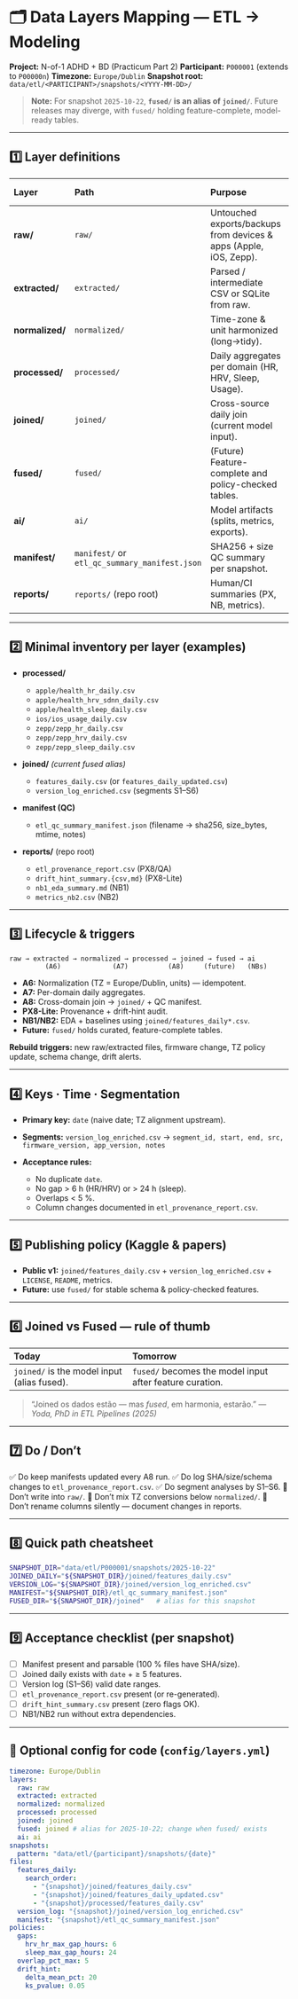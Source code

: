 # 🗂️ Data Layers Mapping — ETL → Modeling

**Project:** N-of-1 ADHD + BD (Practicum Part 2)
**Participant:** `P000001` (extends to `P00000n`)
**Timezone:** `Europe/Dublin`
**Snapshot root:**
`data/etl/<PARTICIPANT>/snapshots/<YYYY-MM-DD>/`

> **Note:** For snapshot `2025-10-22`, **`fused/` is an alias of `joined/`**.
> Future releases may diverge, with `fused/` holding feature-complete, model-ready tables.

---

## 1️⃣ Layer definitions

| Layer           | Path                                          | Purpose                                                           | Produced by                 | Write policy              |
| :-------------- | :-------------------------------------------- | :---------------------------------------------------------------- | :-------------------------- | :------------------------ |
| **raw/**        | `raw/`                                        | Untouched exports/backups from devices & apps (Apple, iOS, Zepp). | Manual exports / collectors | **Append-only**           |
| **extracted/**  | `extracted/`                                  | Parsed / intermediate CSV or SQLite from raw.                     | Extract scripts             | Overwrite per snapshot    |
| **normalized/** | `normalized/`                                 | Time-zone & unit harmonized (long→tidy).                          | ETL A6                      | Overwrite; version-locked |
| **processed/**  | `processed/`                                  | Daily aggregates per domain (HR, HRV, Sleep, Usage).              | ETL A7                      | Overwrite; idempotent     |
| **joined/**     | `joined/`                                     | Cross-source daily join (current model input).                    | ETL A8                      | Overwrite; current input  |
| **fused/**      | `fused/`                                      | (Future) Feature-complete and policy-checked tables.              | Feature pipeline (future)   | Overwrite; future input   |
| **ai/**         | `ai/`                                         | Model artifacts (splits, metrics, exports).                       | NB2 / NB3                   | Overwrite allowed         |
| **manifest/**   | `manifest/` or `etl_qc_summary_manifest.json` | SHA256 + size QC summary per snapshot.                            | A8 QC                       | Overwrite by A8 only      |
| **reports/**    | `reports/` (repo root)                        | Human/CI summaries (PX, NB, metrics).                             | PX series & NBs             | Overwrite per run         |

---

## 2️⃣ Minimal inventory per layer (examples)

- **processed/**

  - `apple/health_hr_daily.csv`
  - `apple/health_hrv_sdnn_daily.csv`
  - `apple/health_sleep_daily.csv`
  - `ios/ios_usage_daily.csv`
  - `zepp/zepp_hr_daily.csv`
  - `zepp/zepp_hrv_daily.csv`
  - `zepp/zepp_sleep_daily.csv`

- **joined/** _(current fused alias)_

  - `features_daily.csv` (or `features_daily_updated.csv`)
  - `version_log_enriched.csv` (segments S1–S6)

- **manifest (QC)**

  - `etl_qc_summary_manifest.json` (filename → sha256, size_bytes, mtime, notes)

- **reports/** (repo root)

  - `etl_provenance_report.csv` (PX8/QA)
  - `drift_hint_summary.{csv,md}` (PX8-Lite)
  - `nb1_eda_summary.md` (NB1)
  - `metrics_nb2.csv` (NB2)

---

## 3️⃣ Lifecycle & triggers

```text
raw → extracted → normalized → processed → joined → fused → ai
         (A6)             (A7)          (A8)     (future)   (NBs)
```

- **A6:** Normalization (TZ = Europe/Dublin, units) — idempotent.
- **A7:** Per-domain daily aggregates.
- **A8:** Cross-domain join → `joined/` + QC manifest.
- **PX8-Lite:** Provenance + drift-hint audit.
- **NB1/NB2:** EDA + baselines using `joined/features_daily*.csv`.
- **Future:** `fused/` holds curated, feature-complete tables.

**Rebuild triggers:** new raw/extracted files, firmware change, TZ policy update, schema change, drift alerts.

---

## 4️⃣ Keys · Time · Segmentation

- **Primary key:** `date` (naive date; TZ alignment upstream).
- **Segments:** `version_log_enriched.csv` → `segment_id, start, end, src, firmware_version, app_version, notes`
- **Acceptance rules:**

  - No duplicate `date`.
  - No gap > 6 h (HR/HRV) or > 24 h (sleep).
  - Overlaps < 5 %.
  - Column changes documented in `etl_provenance_report.csv`.

---

## 5️⃣ Publishing policy (Kaggle & papers)

- **Public v1:** `joined/features_daily.csv` + `version_log_enriched.csv` + `LICENSE`, `README`, metrics.
- **Future:** use `fused/` for stable schema & policy-checked features.

---

## 6️⃣ Joined vs Fused — rule of thumb

| Today                                       | Tomorrow                                                 |
| :------------------------------------------ | :------------------------------------------------------- |
| `joined/` is the model input (alias fused). | `fused/` becomes the model input after feature curation. |

> “Joined os dados estão — mas _fused_, em harmonia, estarão.”
> — _Yoda, PhD in ETL Pipelines (2025)_

---

## 7️⃣ Do / Don’t

✅ Do keep manifests updated every A8 run.
✅ Do log SHA/size/schema changes to `etl_provenance_report.csv`.
✅ Do segment analyses by S1–S6.
🚫 Don’t write into `raw/`.
🚫 Don’t mix TZ conversions below `normalized/`.
🚫 Don’t rename columns silently — document changes in reports.

---

## 8️⃣ Quick path cheatsheet

```bash
SNAPSHOT_DIR="data/etl/P000001/snapshots/2025-10-22"
JOINED_DAILY="${SNAPSHOT_DIR}/joined/features_daily.csv"
VERSION_LOG="${SNAPSHOT_DIR}/joined/version_log_enriched.csv"
MANIFEST="${SNAPSHOT_DIR}/etl_qc_summary_manifest.json"
FUSED_DIR="${SNAPSHOT_DIR}/joined"   # alias for this snapshot
```

---

## 9️⃣ Acceptance checklist (per snapshot)

- [ ] Manifest present and parsable (100 % files have SHA/size).
- [ ] Joined daily exists with `date` + ≥ 5 features.
- [ ] Version log (S1–S6) valid date ranges.
- [ ] `etl_provenance_report.csv` present (or re-generated).
- [ ] `drift_hint_summary.csv` present (zero flags OK).
- [ ] NB1/NB2 run without extra dependencies.

---

## 🔧 Optional config for code (`config/layers.yml`)

```yaml
timezone: Europe/Dublin
layers:
  raw: raw
  extracted: extracted
  normalized: normalized
  processed: processed
  joined: joined
  fused: joined # alias for 2025-10-22; change when fused/ exists
  ai: ai
snapshots:
  pattern: "data/etl/{participant}/snapshots/{date}"
files:
  features_daily:
    search_order:
      - "{snapshot}/joined/features_daily.csv"
      - "{snapshot}/joined/features_daily_updated.csv"
      - "{snapshot}/processed/features_daily.csv"
  version_log: "{snapshot}/joined/version_log_enriched.csv"
  manifest: "{snapshot}/etl_qc_summary_manifest.json"
policies:
  gaps:
    hrv_hr_max_gap_hours: 6
    sleep_max_gap_hours: 24
  overlap_pct_max: 5
  drift_hint:
    delta_mean_pct: 20
    ks_pvalue: 0.05
```
